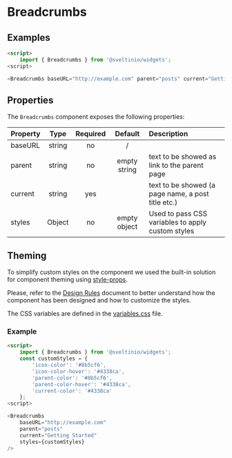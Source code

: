 # Breadcrumbs

## Examples

```html
<script>
    import { Breadcrumbs } from '@sveltinio/widgets';
<script>

<Breadcrumbs baseURL="http://example.com" parent="posts" current="Getting Started" />
```

## Properties

The `Breadcrumbs` component exposes the following properties:

| Property | Type   | Required | Default      | Description                                        |
| :------- | :----: | :------: | :----------: | :------------------------------------------------- |
| baseURL  | string |    no    |     /        |                                                    |
| parent   | string |    no    | empty string | text to be showed as link to the parent page       |
| current  | string |   yes    |              | text to be showed (a page name, a post title etc.) |
| styles   | Object |    no    | empty object | Used to pass CSS variables to apply custom styles  |

## Theming

To simplify custom styles on the component we used the built-in solution for component theming using [style-props].

Please, refer to the [Design Rules] document to better understand how the component has been designed and how to customize the styles.

The CSS variables are defined in the [variables.css](./variables.css) file.

<!-- Resources -->
[style-props]: https://svelte.dev/docs#template-syntax-component-directives---style-props
[Design Rules]: https://github.com/sveltinio/components-library/blob/main/docs/design-rules.md

### Example

```html
<script>
    import { Breadcrumbs } from '@sveltinio/widgets';
    const customStyles = {
        'icon-color': '#8b5cf6',
        'icon-color-hover': '#4338ca',
        'parent-color': '#8b5cf6',
        'parent-color-hover': '#4338ca',
        'current-color': '#4338ca'
    };
<script>

<Breadcrumbs
    baseURL="http://example.com"
    parent="posts"
    current="Getting Started"
    styles={customStyles}
/>
```
